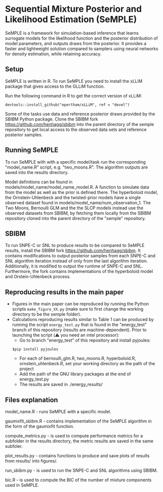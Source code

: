# Sequential Mixture Posterior and Likelihood Estimation (SeMPLE)

SeMPLE is a framework for simulation-based inference that learns surrogate models for the likelihood function and the posterior distribution of model parameters, and outputs draws from the posterior. It provides a faster and lightweight solution compared to samplers using neural networks for density estimation, while retaining accuracy.

## Setup
SeMPLE is written in R. To run SeMPLE you need to install the xLLiM package that gives access to the GLLiM function.

Run the following command in R to get the correct version of xLLiM: 
```commandline
devtools::install_github("epertham/xLLiM", ref = "devel")
```
Some of the tasks use data and reference posterior draws provided by the SBIBM Python package. Clone the SBIBM fork https://github.com/henhagg/sbibm into the parent directory of the semple repository to get local access to the observed data sets and reference posterior samples.



## Running SeMPLE
To run SeMPLE with with a specific model/task run the corresponding "model_name.R" script, e.g. "two_moons.R". The algorithm outputs are saved into the results directory.

Model definitions can be found in models/model_name/model_name_model.R. A function to simulate data from the model as well as the prior is defined there. The hyperboloid model, the Ornstein-Uhlenbeck and the twisted-prior models have a single observed dataset found in models/model_name/num_observation_1. The Two Moons, Bernoulli GLM and the the SLCP models instead use the observed datasets from SBIBM, by fetching them locally from the SBIBM repository cloned into the parent directory of the "semple" repository.

## SBIBM
To run SNPE-C or SNL to produce results to be compared to SeMPLE results, install the SBIBM fork https://github.com/henhagg/sbibm. It contains modifications to output posterior samples from each SNPE-C and SNL algorithm iteration instead of only from the last algorithm iteration. Additionally, it is modified to output the runtime of SNPE-C and SNL. Furthermore, the fork contains implementations of the hyperboloid model and Orstein-Uhlenbeck process.

## Reproducing results in the main paper
- Figures in the main paper can be reproduced by running the Python scripts `make_figure_XX.py` (make sure to first change the working directory to be the semple folder).  
- Calculations reproducing results similar to Table 1 can be produced by running the script `energy_test.py` that is found in the "energy_test" branch of this repository (results are machine-dependent). Prior to launching the script (⚠️ you need an intel processor):
  - Go to branch "energy_test" of this repository and install pyjoules:
  ```commandline
  $pip install pyjoules
  ```
  - For each of bernoulli_glm.R, two_moons.R, hyperboloid.R, ornstein_uhlenbeck.R, set your working directory as the path of the project
  - Add the path of the GNU library packages at the end of energy_test.py
  - The results are saved in ./energy_results/
  
## Files explanation
model_name.R - runs SeMPLE with a specific model.

gaumixfit_sbibm.R - contains implementation of the SeMPLE algorithm in the form of the gaumixfit function.

compute_metrics.py - is used to compute performance metrics for a subfolder in the results directory, the metric results are saved in the same subfoler.

plot_results.py - contains functions to produce and save plots of results from results/ into figures/.

run_sbibm.py - is used to run the SNPE-C and SNL algorithms using SBIBM.

bic.R - is used to compute the BIC of the number of mixture components used in SeMPLE.
